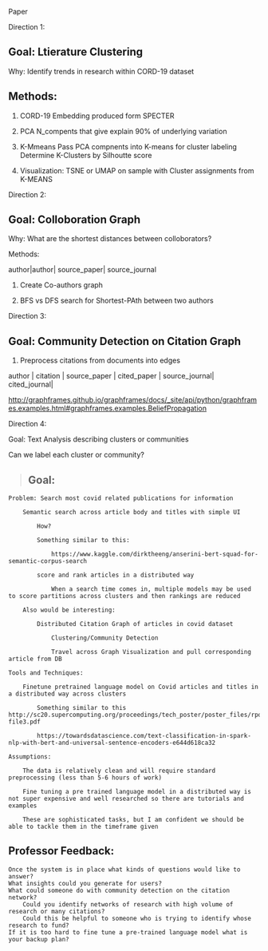 Paper

Direction 1: 

Goal: Ltierature Clustering 
-----------------------
Why: Identify trends in research within CORD-19 dataset

Methods: 
-------------------
1. CORD-19 Embedding 
    produced form SPECTER

2. PCA 
    N_compents that give explain 90% of underlying variation 

3. K-Mmeans
    Pass PCA compnents into K-means for cluster labeling 
    Determine K-Clusters by Silhoutte score

4. Visualization: 
    TSNE or UMAP on sample with Cluster assignments from K-MEANS
    


Direction 2: 

Goal: Colloboration Graph
-----------------------------
Why: What are the shortest distances between colloborators? 

Methods: 

author|author| source_paper| source_journal 

1. Create Co-authors graph 

2. BFS vs DFS search for Shortest-PAth between two authors 



Direction 3: 

Goal: Community Detection on Citation Graph 
--------------------------------
1. Preprocess citations from documents into edges 

author | citation | source_paper | cited_paper | source_journal| cited_journal| 


http://graphframes.github.io/graphframes/docs/_site/api/python/graphframes.examples.html#graphframes.examples.BeliefPropagation




Direction 4: 

Goal: Text Analysis describing clusters or communities 

Can we label each cluster or community? 














> ## Goal: 

    Problem: Search most covid related publications for information 

        Semantic search across article body and titles with simple UI 

            How?

            Something similar to this:

                https://www.kaggle.com/dirktheeng/anserini-bert-squad-for-semantic-corpus-search

            score and rank articles in a distributed way 

                When a search time comes in, multiple models may be used to score partitions across clusters and then rankings are reduced

        Also would be interesting:

            Distributed Citation Graph of articles in covid dataset 

                Clustering/Community Detection 

                Travel across Graph Visualization and pull corresponding article from DB

    Tools and Techniques:

        Finetune pretrained language model on Covid articles and titles in a distributed way across clusters

            Something similar to this http://sc20.supercomputing.org/proceedings/tech_poster/poster_files/rpost111s2-file3.pdf

            https://towardsdatascience.com/text-classification-in-spark-nlp-with-bert-and-universal-sentence-encoders-e644d618ca32

    Assumptions:

        The data is relatively clean and will require standard preprocessing (less than 5-6 hours of work) 

        Fine tuning a pre trained language model in a distributed way is not super expensive and well researched so there are tutorials and examples

        These are sophisticated tasks, but I am confident we should be able to tackle them in the timeframe given 
        
        
        
        


## Professor Feedback: 



    Once the system is in place what kinds of questions would like to answer?
    What insights could you generate for users?
    What could someone do with community detection on the citation network?
        Could you identify networks of research with high volume of research or many citations?
        Could this be helpful to someone who is trying to identify whose research to fund?
    If it is too hard to fine tune a pre-trained language model what is your backup plan?
